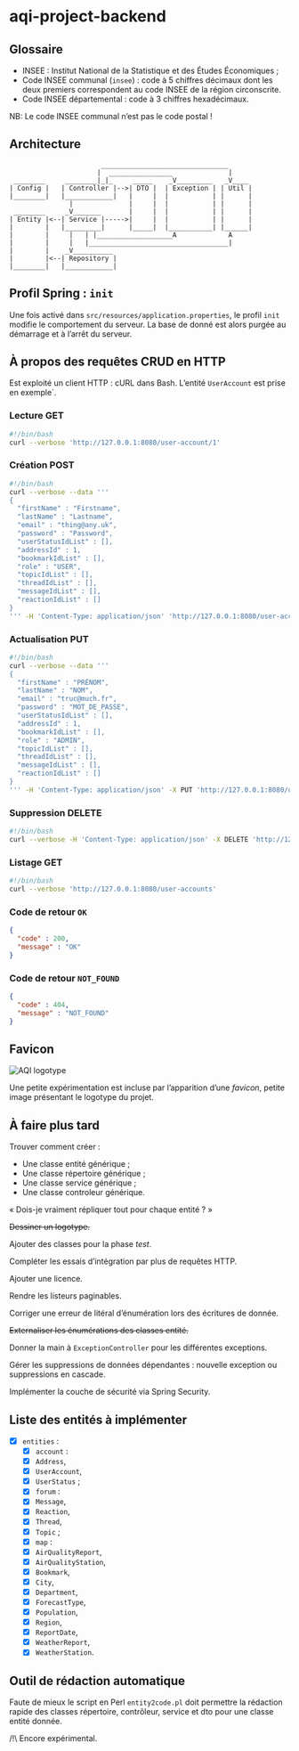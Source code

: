 # aqi-project-backend

## Glossaire

* INSEE : Institut National de la Statistique et des Études Économiques ;
* Code INSEE communal (`insee`) : code à 5 chiffres décimaux dont les deux
premiers correspondent au code INSEE de la région circonscrite.
* Code INSEE départemental : code à 3 chiffres hexadécimaux.

NB: Le code INSEE communal n’est pas le code postal !

## Architecture

```
                       ________________________________
                      |  ________________              |
 ________     ________|_|_     _____    _V_________   _V____
| Config |   | Controller |-->| DTO |  | Exception | | Util |
|________|   |____________|   |     |  |           | |      |
               |              |     |  |           | |      |
 ________     _V_______       |     |  |           | |      |
| Entity |<--| Service |----->|     |  |           | |      |
|        |   |_________|      |_____|  |___________| |______|
|        |     |   | |___________________A             A
|        |     |   |___________________________________|
|        |    _V__________
|        |<--| Repository |
|________|   |____________|
```

## Profil Spring : `init`

Une fois activé dans `src/resources/application.properties`, le profil `init`
modifie le comportement du serveur.
La base de donné est alors purgée au démarrage et à l’arrêt du serveur.

## À propos des requêtes CRUD en HTTP

Est exploité un client HTTP : cURL dans Bash.
L’entité `UserAccount` est prise en exemple`.

### Lecture GET

```bash
#!/bin/bash
curl --verbose 'http://127.0.0.1:8080/user-account/1'
```

### Création POST

```bash
#!/bin/bash
curl --verbose --data '''
{
  "firstName" : "Firstname",
  "lastName" : "Lastname",
  "email" : "thing@any.uk",
  "password" : "Password",
  "userStatusIdList" : [],
  "addressId" : 1,
  "bookmarkIdList" : [],
  "role" : "USER",
  "topicIdList" : [],
  "threadIdList" : [],
  "messageIdList" : [],
  "reactionIdList" : []
}
''' -H 'Content-Type: application/json' 'http://127.0.0.1:8080/user-account'
```

### Actualisation PUT

```bash
#!/bin/bash
curl --verbose --data '''
{
  "firstName" : "PRÉNOM",
  "lastName" : "NOM",
  "email" : "truc@much.fr",
  "password" : "MOT_DE_PASSE",
  "userStatusIdList" : [],
  "addressId" : 1,
  "bookmarkIdList" : [],
  "role" : "ADMIN",
  "topicIdList" : [],
  "threadIdList" : [],
  "messageIdList" : [],
  "reactionIdList" : []
}
''' -H 'Content-Type: application/json' -X PUT 'http://127.0.0.1:8080/user-account/1'
```

### Suppression DELETE

```bash
#!/bin/bash
curl --verbose -H 'Content-Type: application/json' -X DELETE 'http://127.0.0.1:8080/user-account/1'
```

### Listage GET

```bash
#!/bin/bash
curl --verbose 'http://127.0.0.1:8080/user-accounts'
```

### Code de retour `OK`

```json
{
  "code" : 200,
  "message" : "OK"
}
```

### Code de retour `NOT_FOUND`

```json
{
  "code" : 404,
  "message" : "NOT_FOUND"
}
```

## Favicon

![AQI logotype](src/main/resources/static/favicon.ico "favicon.ico")

Une petite expérimentation est incluse par l’apparition d’une *favicon*,
petite image présentant le logotype du projet.

## À faire plus tard

Trouver comment créer :
* Une classe entité générique ;
* Une classe répertoire générique ;
* Une classe service générique ;
* Une classe controleur générique.

« Dois-je vraiment répliquer tout pour chaque entité ? »

~~Dessiner un logotype.~~

Ajouter des classes pour la phase *test*.

Compléter les essais d’intégration par plus de requêtes HTTP.

Ajouter une licence.

Rendre les listeurs paginables.

Corriger une erreur de litéral d’énumération lors des écritures de donnée.

~~Externaliser les énumérations des classes entité.~~

Donner la main à `ExceptionController` pour les différentes exceptions.

Gérer les suppressions de données dépendantes : nouvelle exception ou
suppressions en cascade.

Implémenter la couche de sécurité via Spring Security.

## Liste des entités à implémenter

- [x] `entities` :
  - [x]  `account` :
    - [x]   `Address`,
    - [x]   `UserAccount`,
    - [x]   `UserStatus` ;
  - [x]  `forum` :
    - [x]   `Message`,
    - [x]   `Reaction`,
    - [x]   `Thread`,
    - [x]   `Topic` ;
  - [x]  `map` :
    - [x]   `AirQualityReport`,
    - [x]   `AirQualityStation`,
    - [x]   `Bookmark`,
    - [x]   `City`,
    - [x]   `Department`,
    - [x]   `ForecastType`,
    - [x]   `Population`,
    - [x]   `Region`,
    - [x]   `ReportDate`,
    - [x]   `WeatherReport`,
    - [x]   `WeatherStation`.

## Outil de rédaction automatique

Faute de mieux le script en Perl `entity2code.pl` doit permettre la
rédaction rapide des classes répertoire, contrôleur, service et dto
pour une classe entité donnée.

/!\ Encore expérimental.
